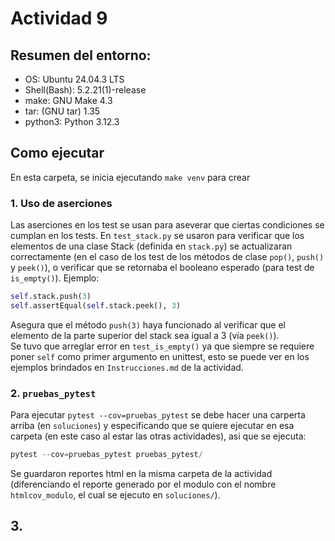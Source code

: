 # Actividad 9
## Resumen del entorno:
- OS: Ubuntu 24.04.3 LTS
- Shell(Bash): 5.2.21(1)-release
- make: GNU Make 4.3
- tar: (GNU tar) 1.35
- python3: Python 3.12.3
## Como ejecutar
En esta carpeta, se inicia ejecutando `make venv` para crear

### 1. Uso de aserciones 
Las aserciones en los test se usan para aseverar que ciertas condiciones se cumplan en los tests. En `test_stack.py` se usaron para verificar que los elementos de una clase Stack (definida en `stack.py`) se actualizaran correctamente (en el caso de los test de los métodos de clase `pop()`, `push()` y `peek()`), o verificar que se retornaba el booleano esperado (para test de `is_empty()`). Ejemplo:
```python
self.stack.push(3)
self.assertEqual(self.stack.peek(), 3)
```
Asegura que el método `push(3)` haya funcionado al verificar que el elemento de la parte superior del stack sea igual a 3 (vía `peek()`).  
Se tuvo que arreglar error en `test_is_empty()` ya que siempre se requiere poner `self` como primer argumento en unittest, esto se puede ver en los ejemplos brindados en `Instrucciones.md` de la actividad.
### 2. `pruebas_pytest`
Para ejecutar `pytest --cov=pruebas_pytest` se debe hacer una carperta arriba (en `soluciones`) y especificando que se quiere ejecutar en esa carpeta (en este caso al estar las otras actividades), asi que se ejecuta:
```python
pytest --cov=pruebas_pytest pruebas_pytest/
```
Se guardaron reportes html en la misma carpeta de la actividad (diferenciando el reporte generado por el modulo con el nombre `htmlcov_modulo`, el cual se ejecuto en `soluciones/`).
## 3.
